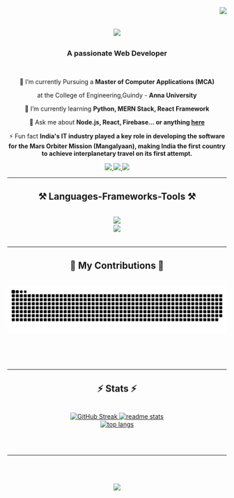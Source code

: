 <img align="right" src="https://visitor-badge.laobi.icu/badge?page_id=Sakthivel0308.Sakthivel0308" />

<h1 align="center">
    <img src="https://readme-typing-svg.herokuapp.com/?font=Righteous&size=35&center=true&vCenter=true&width=500&height=70&duration=4000&lines=Hi+There!+👋;+I'm+Sakthivel+!;" />
</h1>

<h3 align="center" style="text-decoration: none;">A passionate Web Developer</h3>


<br/>

<div align="center">
 
 🔭 I’m currently Pursuing a **Master of Computer Applications (MCA)** 
 
 at the College of Engineering,Guindy - **Anna University**
 
 🌱 I’m currently learning **Python, MERN Stack, React Framework**

💬 Ask me about **Node.js, React, Firebase... or anything [here](https://github.com/Sakthivel0308/Sakthivel0308/issues)**

⚡ Fun fact **India's IT industry played a key role in developing the software for the Mars Orbiter Mission (Mangalyaan), 
making India the first country to achieve interplanetary travel on its first attempt.**

 </div>
 
<div align="center"> 
  <a href="mailto:sakthivel.g0308@gmail.com">
    <img src="https://img.shields.io/badge/Gmail-333333?style=for-the-badge&logo=gmail&logoColor=red" />
  </a>
  <a href="https://linkedin.com/in/sakthivel0308" target="blank">
    <img src="https://img.shields.io/badge/LinkedIn-0077B5?style=for-the-badge&logo=linkedin&logoColor=white" target="_blank" />
  </a>
  <a href="https://Sakthivel0308.github.io" target="_blank">
     <img src="https://img.shields.io/badge/Portfolio-FF5722?style=for-the-badge&logo=todoist&logoColor=white" target="_blank" /> <!-- sqlite, safari, google-chrome are other good icon options -->
  </a>
</div>

 <hr/>
 
<h2 align="center">⚒️ Languages-Frameworks-Tools ⚒️</h2>
<br/>
<div align="center">
    <img src="https://skillicons.dev/icons?i=react,html,css,vscode,github,figma,git" /><br>
    <img src="https://skillicons.dev/icons?i=nodejs,python,javascript,typescript,express,firebase,mongodb,c,java,mysql" /><br>
</div>

<br/>
<hr/>

<div align="center">
  <h2>🐍 My Contributions 🐍</h2>
  <br>
  <img alt="snake eating my contributions" src="https://raw.githubusercontent.com/Sakthivel0308/Sakthivel0308/output/github-contribution-grid-snake.svg" />
  
  <br/><br/><br/>
</div>

<hr/>

<h2 align="center">⚡ Stats ⚡</h2>
<br>
<div align=center>
  <a href="https://git.io/streak-stats"><img src="https://streak-stats.demolab.com?user=Sakthivel0308&theme=react&border_radius=10&date_format=M%20j%5B%2C%20Y%5D&card_width=390&card_height=150" alt="GitHub Streak" />
  <img width=390 src="https://github-readme-stats.vercel.app/api?username=Sakthivel0308&count_private=true&show_icons=true&theme=react&rank_icon=github&border_radius=10&card_height=150" alt="readme stats" />
  <br/>
  <img width=325 align="center" src="https://github-readme-stats.vercel.app/api/top-langs/?username=Sakthivel0308&hide=HTML&langs_count=8&layout=compact&theme=react&border_radius=10&size_weight=0.5&count_weight=0.5&exclude_repo=github-readme-stats" alt="top langs" />
</div>

<br/><br/>

<hr/>

<br/>

<h2 align="center">
    <img src="https://readme-typing-svg.herokuapp.com/?font=Righteous&size=35&center=true&vCenter=true&width=900&height=80&duration=4000&lines=Thank+you+for+checking+out+my+project.+✨;+Contact+me+for+more+information+or+to+collaborate.+!;" />
</h2>

<br/>


